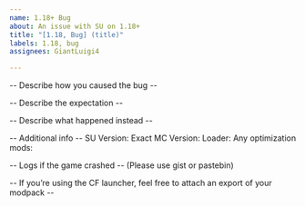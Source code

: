 ```yaml
---
name: 1.18+ Bug
about: An issue with SU on 1.18+
title: "[1.18, Bug] (title)"
labels: 1.18, bug
assignees: GiantLuigi4

---
```


-- Describe how you caused the bug --


-- Describe the expectation --


-- Describe what happened instead --


-- Additional info --
SU Version: 
Exact MC Version: 
Loader: 
Any optimization mods: 

-- Logs if the game crashed --
(Please use gist or pastebin)

-- If you’re using the CF launcher, feel free to attach an export of your modpack --
